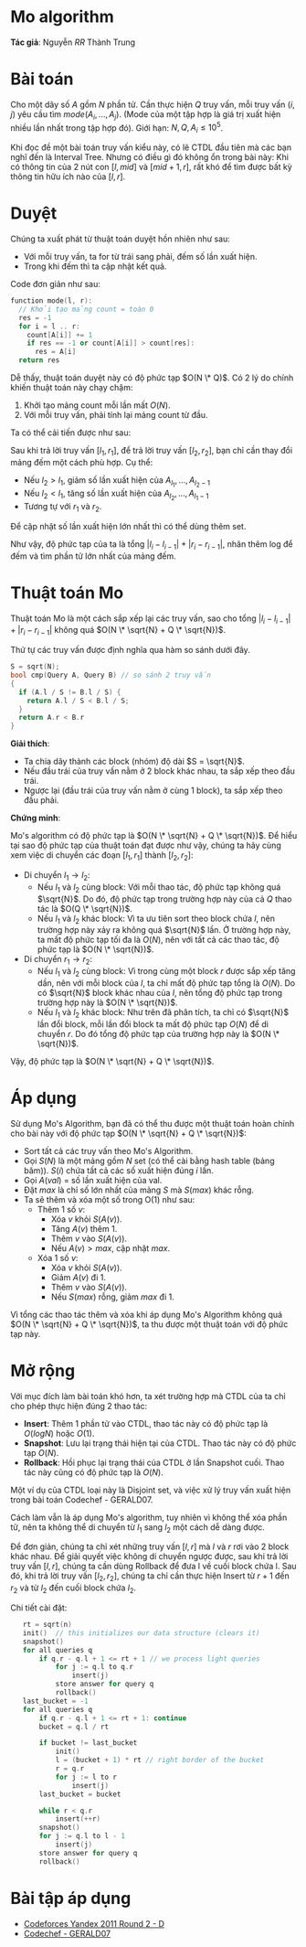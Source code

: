 # Mo algorithm

**Tác giả**: Nguyễn *RR* Thành Trung

# Bài toán

Cho một dãy số $A$ gồm $N$ phần tử. Cần thực hiện $Q$ truy vấn, mỗi truy vấn $(i, j)$ yêu cầu tìm $mode(A_i, ..., A_j)$. (Mode của một tập hợp là giá trị xuất hiện nhiều lần nhất trong tập hợp đó). Giới hạn: $N, Q, A_i \le 10^5$.

Khi đọc đề một bài toán truy vấn kiểu này, có lẽ CTDL đầu tiên mà các bạn nghĩ đến là Interval Tree. Nhưng có điều gì đó không ổn trong bài này: Khi có thông tin của 2 nút con $[l, mid]$ và $[mid+1, r]$, rất khó để tìm được bất kỳ thông tin hữu ích nào của $[l, r]$.

# Duyệt

Chúng ta xuất phát từ thuật toán duyệt hồn nhiên như sau:

- Với mỗi truy vấn, ta for từ trái sang phải, đếm số lần xuất hiện.
- Trong khi đếm thì ta cập nhật kết quả.

Code đơn giản như sau:

```cpp
function mode(l, r):
  // Khởi tạo mảng count = toàn 0
  res = -1
  for i = l .. r:
    count[A[i]] += 1
    if res == -1 or count[A[i]] > count[res]:
      res = A[i]
  return res
```

Dễ thấy, thuật toán duyệt này có độ phức tạp $O(N \* Q)$. Có 2 lý do chính khiến thuật toán này chạy chậm:

1. Khởi tạo mảng count mỗi lần mất $O(N)$.
2. Với mỗi truy vấn, phải tính lại mảng count từ đầu.

Ta có thể cải tiến được như sau:

Sau khi trả lời truy vấn $[l_1, r_1]$, để trả lời truy vấn $[l_2, r_2]$, bạn chỉ cần thay đổi mảng đếm một cách phù hợp. Cụ thể:

- Nếu $l_2 > l_1$, giảm số lần xuất hiện của $A_{l_1}, ..., A_{l_2-1}$
- Nếu $l_2 < l_1$, tăng số lần xuất hiện của $A_{l_2}, ..., A_{l_1-1}$
- Tương tự với $r_1$ và $r_2$.

Để cập nhật số lần xuất hiện lớn nhất thì có thể dùng thêm set.

Như vậy, độ phức tạp của ta là tổng $|l_i - l_{i-1}| + |r_i - r_{i-1}|$, nhân thêm log để đếm và tìm phần tử lớn nhất của mảng đếm.

# Thuật toán Mo

Thuật toán Mo là một cách sắp xếp lại các truy vấn, sao cho tổng $|l_i - l_{i-1}| + |r_i - r_{i-1}|$ không quá $O(N \* \sqrt{N} + Q \* \sqrt{N})$.

Thứ tự các truy vấn được định nghĩa qua hàm so sánh dưới đây.

```cpp
S = sqrt(N);
bool cmp(Query A, Query B) // so sánh 2 truy vấn
{
  if (A.l / S != B.l / S) {
    return A.l / S < B.l / S;
  }
  return A.r < B.r
}

```

**Giải thích**:

- Ta chia dãy thành các block (nhóm) độ dài $S = \sqrt{N}$.
- Nếu đầu trái của truy vấn nằm ở 2 block khác nhau, ta sắp xếp theo đầu trái.
- Ngược lại (đầu trái của truy vấn nằm ở cùng 1 block), ta sắp xếp theo đầu phải.

**Chứng minh**:

Mo's algorithm có độ phức tạp là $O(N \* \sqrt{N} + Q \* \sqrt{N})$. Để hiểu tại sao độ phức tạp của thuật toán đạt được như vậy, chúng ta hãy cùng xem việc di chuyển các đoạn $[l_1,r_1]$ thành $[l_2,r_2]$:

- Di chuyển $l_1 \rightarrow l_2$:
    - Nếu $l_1$ và $l_2$ cùng block: Với mỗi thao tác, độ phức tạp không quá $\sqrt{N}$. Do đó, độ phức tạp trong trường hợp này của cả $Q$ thao tác là $O(Q \* \sqrt{N})$.
    - Nếu $l_1$ và $l_2$ khác block: Vì ta ưu tiên sort theo block chứa $l$, nên trường hợp này xảy ra không quá $\sqrt{N}$ lần. Ở trường hợp này, ta mất độ phức tạp tối đa là $O(N)$, nên với tất cả các thao tác, độ phức tạp là $O(N \* \sqrt{N})$.
- Di chuyển $r_1 \rightarrow r_2$:
    - Nếu $l_1$ và $l_2$ cùng block: Vì trong cùng một block $r$ được sắp xếp tăng dần, nên với mỗi block của $l$, ta chỉ mất độ phức tạp tổng là $O(N)$. Do có $\sqrt{N}$ block khác nhau của $l$, nên tổng độ phức tạp trong trường hợp này là $O(N \* \sqrt{N})$.
    - Nếu $l_1$ và $l_2$ khác block: Như trên đã phân tích, ta chỉ có $\sqrt{N}$ lần đổi block, mỗi lần đổi block ta mất độ phức tạp $O(N)$ để di chuyển $r$. Do đó tổng độ phức tạp của trường hợp này là $O(N \* \sqrt{N})$.

Vậy, độ phức tạp là $O(N \* \sqrt{N} + Q \* \sqrt{N})$.

# Áp dụng

Sử dụng Mo's Algorithm, bạn đã có thể thu được một thuật toán hoàn chỉnh cho bài này với độ phức tạp $O(N \* \sqrt{N} + Q \* \sqrt{N})$:

- Sort tất cả các truy vấn theo Mo's Algorithm.
- Gọi $S(N)$ là một mảng gồm $N$ set (có thể cài bằng hash table (bảng băm)). $S(i)$ chứa tất cả các số xuất hiện đúng $i$ lần.
- Gọi $A(val)$ = số lần xuất hiện của val.
- Đặt $max$ là chỉ số lớn nhất của mảng $S$ mà $S(max)$ khác rỗng.
- Ta sẽ thêm và xóa một số trong O(1) như sau:
    - Thêm 1 số $v$:
        - Xóa $v$ khỏi $S(A(v))$.
        - Tăng $A(v)$ thêm 1.
        - Thêm $v$ vào $S(A(v))$.
        - Nếu $A(v) > max$, cập nhật $max$.
    - Xóa 1 số $v$:
        - Xóa $v$ khỏi $S(A(v))$.
        - Giảm $A(v)$ đi 1.
        - Thêm $v$ vào $S(A(v))$.
        - Nếu $S(max)$ rỗng, giảm $max$ đi 1.

Vì tổng các thao tác thêm và xóa khi áp dụng Mo's Algorithm không quá $O(N \* \sqrt{N} + Q \* \sqrt{N})$, ta thu được một thuật toán với độ phức tạp này.


# Mở rộng

Với mục đích làm bài toán khó hơn, ta xét trường hợp mà CTDL của ta chỉ cho phép thực hiện đúng 2 thao tác:

- **Insert**: Thêm 1 phần tử vào CTDL, thao tác này có độ phức tạp là $O(logN)$ hoặc $O(1)$.
- **Snapshot**: Lưu lại trạng thái hiện tại của CTDL. Thao tác này có độ phức tạp $O(N)$.
- **Rollback**: Hồi phục lại trạng thái của CTDL ở lần Snapshot cuối. Thao tác này cũng có độ phức tạp là $O(N)$.

Một ví dụ của CTDL loại này là Disjoint set, và việc xử lý truy vấn xuất hiện trong bài toán Codechef - GERALD07.

Cách làm vẫn là áp dụng Mo's algorithm, tuy nhiên vì không thể xóa phần tử, nên ta không thể di chuyển từ $l_1$ sang $l_2$ một cách dễ dàng được.

Để đơn giản, chúng ta chỉ xét những truy vấn $[l, r]$ mà $l$ và $r$ rơi vào 2 block khác nhau. Để giải quyết việc không di chuyển ngược được, sau khi trả lời truy vấn $[l, r]$, chúng ta cần dùng Rollback để đưa l về cuối block chứa l. Sau đó, khi trả lời truy vấn $[l_2, r_2]$, chúng ta chỉ cần thực hiện Insert từ $r+1$ đến $r_2$ và từ $l_2$ đến cuối block chứa $l_2$.

Chi tiết cài đặt:

```cpp
   rt = sqrt(n)
   init()  // this initializes our data structure (clears it)
   snapshot()
   for all queries q
       if q.r - q.l + 1 <= rt + 1 // we process light queries
           for j := q.l to q.r
               insert(j)
           store answer for query q
           rollback()
   last_bucket = -1
   for all queries q 
       if q.r - q.l + 1 <= rt + 1: continue
       bucket = q.l / rt

       if bucket != last_bucket
           init()
           l = (bucket + 1) * rt // right border of the bucket
           r = q.r
           for j := l to r
               insert(j)
       last_bucket = bucket

       while r < q.r 
           insert(++r)
       snapshot()
       for j := q.l to l - 1
           insert(j)
       store answer for query q
       rollback()
```

# Bài tập áp dụng

- [Codeforces Yandex 2011 Round 2 - D](http://codeforces.com/contest/86/problem/D)
- [Codechef - GERALD07](https://www.codechef.com/problems/GERALD07)